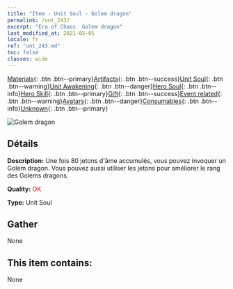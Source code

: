 ```yaml
---
title: "Item - Unit Soul - Golem dragon"
permalink: /unt_243/
excerpt: "Era of Chaos  Golem dragon"
last_modified_at: 2021-05-05
locale: fr
ref: "unt_243.md"
toc: false
classes: wide
---
```

 [Materials](/ItemsFR/){: .btn .btn--primary}[Artifacts](/ItemsFR/Artifacts/){: .btn .btn--success}[Unit Soul](/ItemsFR/UnitSoul/){: .btn .btn--warning}[Unit Awakening](/ItemsFR/UnitAwakening/){: .btn .btn--danger}[Hero Soul](/ItemsFR/HeroSoul/){: .btn .btn--info}[Hero Skill](/ItemsFR/HeroSkill/){: .btn .btn--primary}[Gift](/ItemsFR/Gift/){: .btn .btn--success}[Event related](/ItemsFR/Events/){: .btn .btn--warning}[Avatars](/ItemsFR/Avatars/){: .btn .btn--danger}[Consumables](/ItemsFR/Consumables/){: .btn .btn--info}[Unknown](/ItemsFR/Unknown/){: .btn .btn--primary}

 ![Golem dragon](/images/u/ti_kuileilong.jpg)

## Détails
 **Description:** Une fois 80 jetons d'âme accumulés, vous pouvez invoquer un Golem dragon. Vous pouvez aussi utiliser les jetons pour améliorer le rang des Golems dragons.

 **Quality:** <span style="color: #FF0000">OK</span>

 **Type:** Unit Soul

## Gather

  None

## This item contains:

  None

